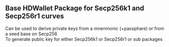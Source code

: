 ## Base HDWallet Package for Secp256k1 and Secp256r1 curves

Can be used to derive private keys from a mnenmonic (+passphare) or from a seed base on Secp256  
To generate public key for either Secp256k1 or Secp256r1 or sub packages  